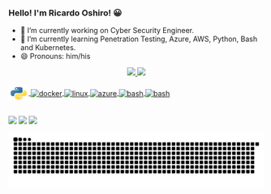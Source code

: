 ### Hello! I'm Ricardo Oshiro! 😀


- 🔭 I’m currently working on Cyber Security Engineer.
- 🌱 I’m currently learning Penetration Testing, Azure, AWS, Python, Bash and Kubernetes.
- 😄 Pronouns: him/his

<div align="center">
  <a href="https://github.com/iamoshiro">
  <img height="150em" src="https://github-readme-stats.vercel.app/api?username=iamoshiro&show_icons=true&theme=dark&include_all_commits=true&count_private=true"/>
  <img height="150em" src="https://github-readme-stats.vercel.app/api/top-langs/?username=iamoshiro&layout=compact&langs_count=7&theme=dark"/>
</div>

<div style="display: inline_block"><br>
  <img align="center" alt="python" height="30" width="40" src="https://raw.githubusercontent.com/devicons/devicon/master/icons/python/python-original.svg">
  <img align="center" alt="docker" height="30" width="40" src="https://cdn.jsdelivr.net/gh/devicons/devicon/icons/docker/docker-plain-wordmark.svg">
  <img align="center" alt="linux" height="30" width="40" src="https://cdn.jsdelivr.net/gh/devicons/devicon/icons/linux/linux-original.svg">
   <img align="center" alt="azure" height="30" width="40" src="https://cdn.jsdelivr.net/gh/devicons/devicon/icons/azure/azure-original-wordmark.svg">
   <img align="center" alt="bash" height="30" width="40" src="https://cdn.jsdelivr.net/gh/devicons/devicon/icons/amazonwebservices/amazonwebservices-original-wordmark.svg">
    <img align="center" alt="bash" height="30" width="40" src="https://cdn.jsdelivr.net/gh/devicons/devicon/icons/bash/bash-original.svg">
</div>

##

<div> 
  <a href="https://www.linkedin.com/in/iamoshiro" target="_blank"><img src="https://img.shields.io/badge/-LinkedIn-%230077B5?style=for-the-badge&logo=linkedin&logoColor=white" target="_blank"></a>
  <a href="https://twitter.com/iamoshiro" target="_blank"><img src="https://img.shields.io/badge/Twitter-1DA1F2?style=for-the-badge&logo=twitter&logoColor=white" target="_blank"></a> 
  <a href="https://medium.com/@iamoshiro" target="_blank"><img src="https://img.shields.io/badge/Medium-12100E?style=for-the-badge&logo=medium&logoColor=whitee" target="_blank"></a> 
 
  ![Snake animation](https://github.com/iamoshiro/iamoshiro/blob/output/github-contribution-grid-snake.svg)
 
</div>
